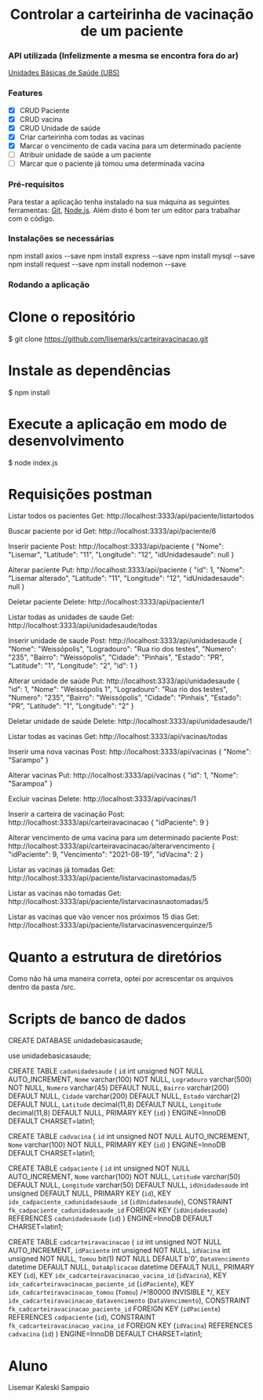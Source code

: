 <h1 align="center"> Controlar a carteirinha de vacinação de um paciente </h1>

### API utilizada (Infelizmente a mesma se encontra fora do ar)
[Unidades Básicas de Saúde (UBS)](https://rest-demas.saude.gov.br/api/estabelecimento)

### Features
- [x] CRUD Paciente
- [x] CRUD vacina
- [x] CRUD Unidade de saúde
- [x] Criar carteirinha com todas as vacinas
- [x] Marcar o vencimento de cada vacina para um determinado paciente
- [ ] Atribuir unidade de saúde a um paciente
- [ ] Marcar que o paciente já tomou uma determinada vacina
### Pré-requisitos

Para testar a aplicação tenha instalado na sua máquina as seguintes ferramentas:
[Git](https://git-scm.com), [Node.js](https://nodejs.org/en/). 
Além disto é bom ter um editor para trabalhar com o código.

### Instalações se necessárias
npm install axios --save 
npm install express --save 
npm install mysql --save 
npm install request --save 
npm install nodemon --save

### Rodando a aplicação

# Clone o repositório
$ git clone <https://github.com/lisemarks/carteiravacinacao.git>

# Instale as dependências
$ npm install

# Execute a aplicação em modo de desenvolvimento
$ node index.js

# Requisições postman
Listar todos os pacientes
Get: http://localhost:3333/api/paciente/listartodos

Buscar paciente por id
Get: http://localhost:3333/api/paciente/6

Inserir paciente
Post: http://localhost:3333/api/paciente
{
    "Nome": "Lisemar",
    "Latitude": "11",
    "Longitude": "12",
    "idUnidadesaude": null
}

Alterar paciente
Put: http://localhost:3333/api/paciente
{
    "id": 1,
    "Nome": "Lisemar alterado",
    "Latitude": "11",
    "Longitude": "12",
    "idUnidadesaude": null
}

Deletar paciente
Delete: http://localhost:3333/api/paciente/1

Listar todas as unidades de saude
Get: http://localhost:3333/api/unidadesaude/todas

Inserir unidade de saude
Post: http://localhost:3333/api/unidadesaude
{
    "Nome": "Weissópolis",
    "Logradouro": "Rua rio dos testes",
    "Numero": "235",
    "Bairro": "Weissópolis",
    "Cidade": "Pinhais",
    "Estado": "PR",
    "Latitude": "1",
    "Longitude": "2",
    "id": 1
}

Alterar unidade de saúde
Put: http://localhost:3333/api/unidadesaude
{
    "id": 1,
   "Nome": "Weissópolis 1",
   "Logradouro": "Rua rio dos testes",
   "Numero": "235",
   "Bairro": "Weissópolis",
   "Cidade": "Pinhais",
   "Estado": "PR",
   "Latitude": "1",
   "Longitude": "2"
}

Deletar unidade de saúde
Delete: http://localhost:3333/api/unidadesaude/1

Listar todas as vacinas
Get: http://localhost:3333/api/vacinas/todas

Inserir uma nova vacinas
Post: http://localhost:3333/api/vacinas
{
   "Nome": "Sarampo"
}

Alterar vacinas
Put: http://localhost:3333/api/vacinas
{
   "id": 1,
   "Nome": "Sarampoa"
}

Excluir vacinas
Delete: http://localhost:3333/api/vacinas/1

Inserir a carteira de vacinação
Post: http://localhost:3333/api/carteiravacinacao
{
    "idPaciente": 9
}

Alterar vencimento de uma vacina para um determinado paciente
Post: http://localhost:3333/api/carteiravacinacao/alterarvencimento
{
    "idPaciente": 9,
    "Vencimento": "2021-08-19",
    "idVacina": 2
}

Listar as vacinas já tomadas
Get: http://localhost:3333/api/paciente/listarvacinastomadas/5

Listar as vacinas não tomadas
Get: http://localhost:3333/api/paciente/listarvacinasnaotomadas/5

Listar as vacinas que vão vencer nos próximos 15 dias
Get: http://localhost:3333/api/paciente/listarvacinasvencerquinze/5

# Quanto a estrutura de diretórios
Como não há uma maneira correta, optei por acrescentar os arquivos dentro da pasta /src.

# Scripts de banco de dados
CREATE DATABASE unidadebasicasaude;

use unidadebasicasaude;

CREATE TABLE `cadunidadesaude` (
   `id` int unsigned NOT NULL AUTO_INCREMENT,
   `Nome` varchar(100) NOT NULL,
   `Logradouro` varchar(500) NOT NULL,
   `Numero` varchar(45) DEFAULT NULL,
   `Bairro` varchar(200) DEFAULT NULL,
   `Cidade` varchar(200) DEFAULT NULL,
   `Estado` varchar(2) DEFAULT NULL,
   `Latitude` decimal(11,8) DEFAULT NULL,
   `Longitude` decimal(11,8) DEFAULT NULL,
   PRIMARY KEY (`id`)
 ) ENGINE=InnoDB DEFAULT CHARSET=latin1;

CREATE TABLE `cadvacina` (
   `id` int unsigned NOT NULL AUTO_INCREMENT,
   `Nome` varchar(100) NOT NULL,
   PRIMARY KEY (`id`)
 ) ENGINE=InnoDB DEFAULT CHARSET=latin1;
 
CREATE TABLE `cadpaciente` (
   `id` int unsigned NOT NULL AUTO_INCREMENT,
   `Nome` varchar(100) NOT NULL,
   `Latitude` varchar(50) DEFAULT NULL,
   `Longitude` varchar(50) DEFAULT NULL,
   `idUnidadesaude` int unsigned DEFAULT NULL,
   PRIMARY KEY (`id`),
   KEY `idx_cadpaciente_cadunidadesaude_id` (`idUnidadesaude`),
   CONSTRAINT `fk_cadpaciente_cadunidadesaude_id` FOREIGN KEY (`idUnidadesaude`) REFERENCES `cadunidadesaude` (`id`)
 ) ENGINE=InnoDB DEFAULT CHARSET=latin1;
 
CREATE TABLE `cadcarteiravacinacao` (
   `id` int unsigned NOT NULL AUTO_INCREMENT,
   `idPaciente` int unsigned NOT NULL,
   `idVacina` int unsigned NOT NULL,
   `Tomou` bit(1) NOT NULL DEFAULT b'0',
   `DataVencimento` datetime DEFAULT NULL,
   `DataAplicacao` datetime DEFAULT NULL,
   PRIMARY KEY (`id`),
   KEY `idx_cadcarteiravacinacao_vacina_id` (`idVacina`),
   KEY `idx_cadcarteiravacinacao_paciente_id` (`idPaciente`),
   KEY `idx_cadcarteiravacinacao_tomou` (`Tomou`) /*!80000 INVISIBLE */,
   KEY `idx_cadcarteiravacinacao_datavencimento` (`DataVencimento`),
   CONSTRAINT `fk_cadcarteiravacinacao_paciente_id` FOREIGN KEY (`idPaciente`) REFERENCES `cadpaciente` (`id`),
   CONSTRAINT `fk_cadcarteiravacinacao_vacina_id` FOREIGN KEY (`idVacina`) REFERENCES `cadvacina` (`id`)
 ) ENGINE=InnoDB DEFAULT CHARSET=latin1;
 
# Aluno
Lisemar Kaleski Sampaio

